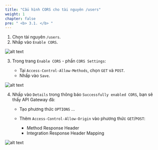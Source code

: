 ```yaml
---
title: "Cấu hình CORS cho tài nguyên /users"
weight: 1
chapter: false
pre: " <b> 3.1. </b> "
---
```


1. Chọn tài nguyên `/users`.
2. Nhấp vào `Enable CORS`.

![alt text](/images/workshop-3/API-Gateway--UsersAPI--users--enable-CORS.png)

3. Trong trang `Enable CORS` - phần `CORS Settings`:

   - Tại `Access-Control-Allow-Methods`, chọn `GET` và `POST`.
   - Nhấp vào `Save`.

![alt text](/images/workshop-3/API-Gateway--UsersAPI--users--CORS-settings.png)

4. Nhấp vào `Details` trong thông báo `Successfully enabled CORS`, bạn sẽ thấy API Gateway đã:

   - Tạo phương thức `OPTIONS` ...
   - Thêm `Access-Control-Allow-Origin` vào phương thức `GET`/`POST`:

     - Method Response Header
     - Integration Response Header Mapping

![alt text](/images/workshop-3/API-Gateway--UsersAPI--users--enable-CORS-detail.png)
